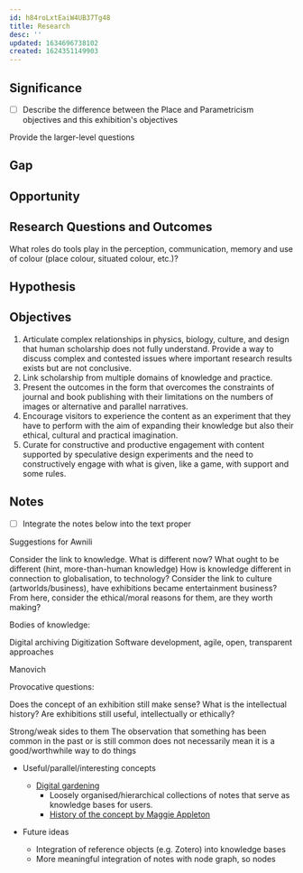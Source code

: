 ```yaml
---
id: h84roLxtEaiW4UB37Tg48
title: Research
desc: ''
updated: 1634696738102
created: 1624351149903
---
```






## Significance
- [ ] Describe the difference between the Place and Parametricism objectives and this exhibition's objectives

Provide the larger-level questions
## Gap

## Opportunity

## Research Questions and Outcomes

What roles do tools play in the perception, communication, memory and use of colour (place colour, situated colour, etc.)?

## Hypothesis

## Objectives

1. Articulate complex relationships in physics, biology, culture, and design that human scholarship does not fully understand. Provide a way to discuss complex and contested issues where important research results exists but are not conclusive.
2. Link scholarship from multiple domains of knowledge and practice.
3. Present the outcomes in the form that overcomes the constraints of journal and book publishing with their limitations on the numbers of images or alternative and parallel narratives.
4. Encourage visitors to experience the content as an experiment that they have to perform with the aim of expanding their knowledge but also their ethical, cultural and practical imagination.
5. Curate for constructive and productive engagement with content supported by speculative design experiments and the need to constructively engage with what is given, like a game, with support and some rules.

## Notes

- [ ] Integrate the notes below into the text proper

Suggestions for Awnili

Consider the link to knowledge. What is different now? What ought to be different (hint, more-than-human knowledge)
How is knowledge different in connection to globalisation, to technology?
Consider the link to culture (artworlds/business), have exhibitions became entertainment business?
From here, consider the ethical/moral reasons for them, are they worth making?

Bodies of knowledge:

Digital archiving
Digitization
Software development, agile, open, transparent approaches

Manovich

Provocative questions:

Does the concept of an exhibition still make sense? What is the intellectual history?
Are exhibitions still useful, intellectually or ethically?

Strong/weak sides to them
The observation that something has been common in the past or is still common does not necessarily mean it is a good/worthwhile way to do things

- Useful/parallel/interesting concepts
  - [Digital gardening](https://github.com/MaggieAppleton/digital-gardeners)
    - Loosely organised/hierarchical collections of notes that serve as knowledge bases for users.
    - [History of the concept by Maggie Appleton](https://maggieappleton.com/garden-history)

- Future ideas
  - Integration of reference objects (e.g. Zotero) into knowledge bases
  - More meaningful integration of notes with node graph, so nodes
